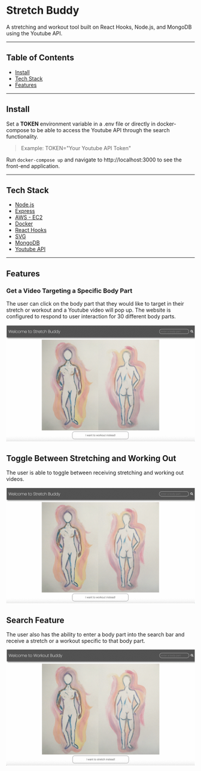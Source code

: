 # Stretch Buddy
A stretching and workout tool built on React Hooks, Node.js, and MongoDB using the Youtube API.

---

## Table of Contents
- [Install](#install)
- [Tech Stack](#tech-stack)
- [Features](#features)

---

## Install

Set a **TOKEN** environment variable in a .env file or directly in docker-compose to be able to access the Youtube API through the search functionality.
> Example: TOKEN="Your Youtube API Token"

Run `docker-compose up` and navigate to http://localhost:3000 to see the front-end application.

---

## Tech Stack

   * [Node.js](https://nodejs.org/en/)
   * [Express](https://expressjs.com)
   * [AWS - EC2](https://aws.amazon.com/ec2/?ec2-whats-new.sort-by=item.additionalFields.postDateTime&ec2-whats-new.sort-order=desc)
   * [Docker](https://www.docker.com/)
   * [React Hooks](https://reactjs.org/docs/hooks-intro.html)
   * [SVG](https://developer.mozilla.org/en-US/docs/Web/SVG)
   * [MongoDB](https://www.mongodb.com/)
   * [Youtube API](https://developers.google.com/youtube/v3)

---

## Features

### Get a Video Targeting a Specific Body Part

The user can click on the body part that they would like to target in their stretch or workout and a Youtube video will pop up. The website is configured to respond to user interaction for 30 different body parts.

![video feature](./readme/video_feature.gif)

## Toggle Between Stretching and Working Out

The user is able to toggle between receiving stretching and working out videos.

![toggle feature](./readme/toggle_feature.gif)

## Search Feature

The user also has the ability to enter a body part into the search bar and receive a stretch or a workout specific to that body part.

![search feature](./readme/search_feature.gif)


